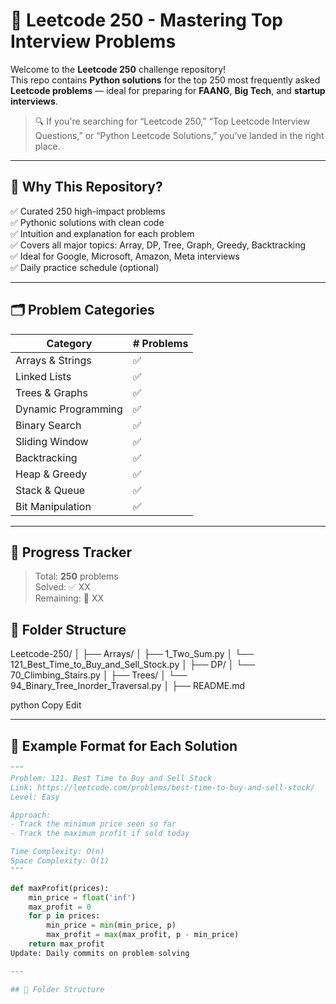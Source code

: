 # 🧠 Leetcode 250 - Mastering Top Interview Problems

Welcome to the **Leetcode 250** challenge repository!  
This repo contains **Python solutions** for the top 250 most frequently asked **Leetcode problems** — ideal for preparing for **FAANG**, **Big Tech**, and **startup interviews**.

> 🔍 If you're searching for “Leetcode 250,” “Top Leetcode Interview Questions,” or “Python Leetcode Solutions,” you’ve landed in the right place.

---

## 📌 Why This Repository?

✅ Curated 250 high-impact problems  
✅ Pythonic solutions with clean code  
✅ Intuition and explanation for each problem  
✅ Covers all major topics: Array, DP, Tree, Graph, Greedy, Backtracking  
✅ Ideal for Google, Microsoft, Amazon, Meta interviews  
✅ Daily practice schedule (optional)

---

## 🗂️ Problem Categories

| Category       | # Problems |
|----------------|------------|
| Arrays & Strings | ✅ |
| Linked Lists     | ✅ |
| Trees & Graphs   | ✅ |
| Dynamic Programming | ✅ |
| Binary Search    | ✅ |
| Sliding Window   | ✅ |
| Backtracking     | ✅ |
| Heap & Greedy    | ✅ |
| Stack & Queue    | ✅ |
| Bit Manipulation | ✅ |

---

## 🚀 Progress Tracker

> Total: **250** problems  
> Solved: ✅ XX  
> Remaining: 🔄 XX

## 📘 Folder Structure

Leetcode-250/
│
├── Arrays/
│ ├── 1_Two_Sum.py
│ └── 121_Best_Time_to_Buy_and_Sell_Stock.py
│
├── DP/
│ └── 70_Climbing_Stairs.py
│
├── Trees/
│ └── 94_Binary_Tree_Inorder_Traversal.py
│
├── README.md

python
Copy
Edit

---

## 🧠 Example Format for Each Solution

```python
"""
Problem: 121. Best Time to Buy and Sell Stock
Link: https://leetcode.com/problems/best-time-to-buy-and-sell-stock/
Level: Easy

Approach:
- Track the minimum price seen so far
- Track the maximum profit if sold today

Time Complexity: O(n)
Space Complexity: O(1)
"""

def maxProfit(prices):
    min_price = float('inf')
    max_profit = 0
    for p in prices:
        min_price = min(min_price, p)
        max_profit = max(max_profit, p - min_price)
    return max_profit
Update: Daily commits on problem-solving

---

## 📘 Folder Structure


